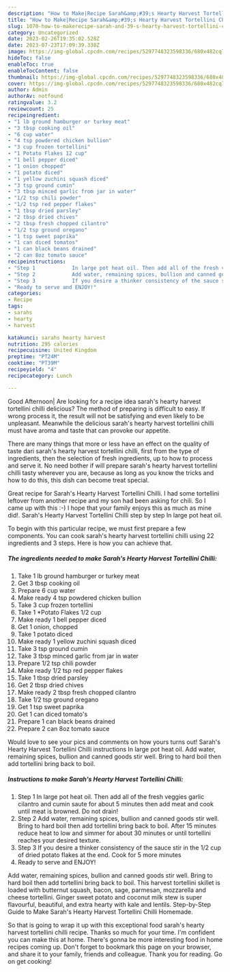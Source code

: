 ```yaml
---
description: "How to Make|Recipe Sarah&amp;#39;s Hearty Harvest Tortellini Chilli {That is Simple"
title: "How to Make|Recipe Sarah&amp;#39;s Hearty Harvest Tortellini Chilli {That is Simple"
slug: 1070-how-to-makerecipe-sarah-and-39-s-hearty-harvest-tortellini-chilli-that-is-simple
category: Uncategorized
date: 2023-02-26T19:35:02.528Z
date: 2023-07-23T17:09:39.338Z
image: https://img-global.cpcdn.com/recipes/5297748323598336/680x482cq70/sarahs-hearty-harvest-tortellini-chilli-recipe-main-photo.jpg
hideToc: false
enableToc: true
enableTocContent: false
thumbnail: https://img-global.cpcdn.com/recipes/5297748323598336/680x482cq70/sarahs-hearty-harvest-tortellini-chilli-recipe-main-photo.jpg
cover: https://img-global.cpcdn.com/recipes/5297748323598336/680x482cq70/sarahs-hearty-harvest-tortellini-chilli-recipe-main-photo.jpg
author: Admin
authorAv: notfound
ratingvalue: 3.2
reviewcount: 25
recipeingredient:
- "1 lb ground hamburger or turkey meat"
- "3 tbsp cooking oil"
- "6 cup water"
- "4 tsp powdered chicken bullion"
- "3 cup frozen tortellini"
- "1 Potato Flakes 12 cup"
- "1 bell pepper diced"
- "1 onion chopped"
- "1 potato diced"
- "1 yellow zuchini squash diced"
- "3 tsp ground cumin"
- "3 tbsp minced garlic from jar in water"
- "1/2 tsp chili powder"
- "1/2 tsp red pepper flakes"
- "1 tbsp dried parsley"
- "2 tbsp dried chives"
- "2 tbsp fresh chopped cilantro"
- "1/2 tsp ground oregano"
- "1 tsp sweet paprika"
- "1 can diced tomatos"
- "1 can black beans drained"
- "2 can 8oz tomato sauce"
recipeinstructions:
- "Step 1            In large pot heat oil. Then add all of the fresh veggies garlic cilantro and cumin saute for about 5 minutes then add meat and cook until meat is browned. Do not drain!"
- "Step 2            Add water, remaining spices, bullion and canned goods stir well. Bring to hard boil then add tortellini bring back to boil. After 15 minutes reduce heat to low and simmer for about 30 minutes or until tortellini reaches your desired texture."
- "Step 3            If you desire a thinker consistency of the sauce stir in the 1/2 cup of dried potato flakes at the end. Cook for 5 more minutes"
- "Ready to serve and ENJOY!"
categories:
- Recipe
tags:
- sarahs
- hearty
- harvest

katakunci: sarahs hearty harvest 
nutrition: 295 calories
recipecuisine: United Kingdom
preptime: "PT24M"
cooktime: "PT39M"
recipeyield: "4"
recipecategory: Lunch

---
```



Good Afternoon| Are looking for a recipe idea sarah&#39;s hearty harvest tortellini chilli delicious? The method of preparing is difficult to easy. If wrong process it, the result will not be satisfying and even likely to be unpleasant. Meanwhile the delicious sarah&#39;s hearty harvest tortellini chilli must have aroma and taste that can provoke our appetite.






There are many things that more or less have an effect on the quality of taste dari sarah&#39;s hearty harvest tortellini chilli, first from the type of ingredients, then the selection of fresh ingredients, up to how to process and serve it. No need bother if will prepare sarah&#39;s hearty harvest tortellini chilli tasty wherever you are, because as long as you know the tricks and how to do this, this dish can become treat special.


Great recipe for Sarah&#39;s Hearty Harvest Tortellini Chilli. I had some tortellini leftover from another recipe and my son had been asking for chili. So I came up with this :-) I hope that your family enjoys this as much as mine did!. Sarah&#39;s Hearty Harvest Tortellini Chilli step by step In large pot heat oil.


To begin with this particular recipe, we must first prepare a few components. You can cook sarah&#39;s hearty harvest tortellini chilli using 22 ingredients and 3 steps. Here is how you can achieve that.

<!--inarticleads1-->

##### The ingredients needed to make Sarah&#39;s Hearty Harvest Tortellini Chilli:

1. Take 1 lb ground hamburger or turkey meat
1. Get 3 tbsp cooking oil
1. Prepare 6 cup water
1. Make ready 4 tsp powdered chicken bullion
1. Take 3 cup frozen tortellini
1. Take 1 *Potato Flakes 1/2 cup
1. Make ready 1 bell pepper diced
1. Get 1 onion, chopped
1. Take 1 potato diced
1. Make ready 1 yellow zuchini squash diced
1. Take 3 tsp ground cumin
1. Take 3 tbsp minced garlic from jar in water
1. Prepare 1/2 tsp chili powder
1. Make ready 1/2 tsp red pepper flakes
1. Take 1 tbsp dried parsley
1. Get 2 tbsp dried chives
1. Make ready 2 tbsp fresh chopped cilantro
1. Take 1/2 tsp ground oregano
1. Get 1 tsp sweet paprika
1. Get 1 can diced tomato&#39;s
1. Prepare 1 can black beans drained
1. Prepare 2 can 8oz tomato sauce


Would love to see your pics and comments on how yours turns out! Sarah&#39;s Hearty Harvest Tortellini Chilli instructions In large pot heat oil. Add water, remaining spices, bullion and canned goods stir well. Bring to hard boil then add tortellini bring back to boil. 

<!--inarticleads2-->

##### Instructions to make Sarah&#39;s Hearty Harvest Tortellini Chilli:

1. Step 1            In large pot heat oil. Then add all of the fresh veggies garlic cilantro and cumin saute for about 5 minutes then add meat and cook until meat is browned. Do not drain!
1. Step 2            Add water, remaining spices, bullion and canned goods stir well. Bring to hard boil then add tortellini bring back to boil. After 15 minutes reduce heat to low and simmer for about 30 minutes or until tortellini reaches your desired texture.
1. Step 3            If you desire a thinker consistency of the sauce stir in the 1/2 cup of dried potato flakes at the end. Cook for 5 more minutes
1. Ready to serve and ENJOY!

Add water, remaining spices, bullion and canned goods stir well. Bring to hard boil then add tortellini bring back to boil. This harvest tortellini skillet is loaded with butternut squash, bacon, sage, parmesan, mozzarella and cheese tortellini. Ginger sweet potato and coconut milk stew is super flavourful, beautiful, and extra hearty with kale and lentils. Step-by-Step Guide to Make Sarah&#39;s Hearty Harvest Tortellini Chilli Homemade. 

So that is going to wrap it up with this exceptional food sarah&#39;s hearty harvest tortellini chilli recipe. Thanks so much for your time. I'm confident you can make this at home. There's gonna be more interesting food in home recipes coming up. Don't forget to bookmark this page on your browser, and share it to your family, friends and colleague. Thank you for reading. Go on get cooking!
